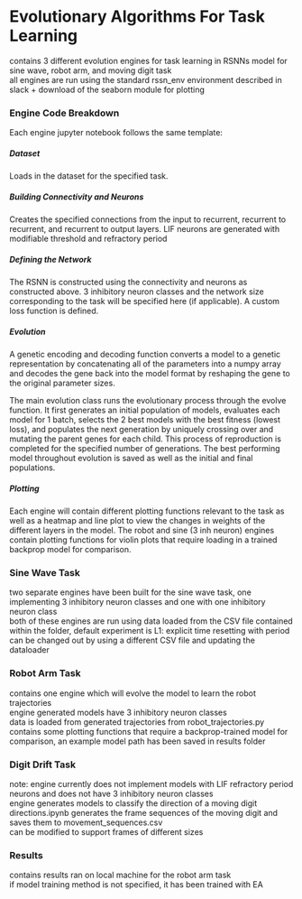 # Evolutionary Algorithms For Task Learning
contains 3 different evolution engines for task learning in RSNNs model for sine wave, robot arm, and moving digit task  
all engines are run using the standard rssn_env environment described in slack + download of the seaborn module for plotting

### Engine Code Breakdown
Each engine jupyter notebook follows the same template:
##### Dataset
Loads in the dataset for the specified task.
##### Building Connectivity and Neurons
Creates the specified connections from the input to recurrent, recurrent to recurrent, and recurrent to output layers. LIF neurons are generated with modifiable threshold and refractory period
##### Defining the Network
The RSNN is constructed using the connectivity and neurons as constructed above. 3 inhibitory neuron classes and the network size corresponding to the task will be specified here (if applicable). A custom loss function is defined.
##### Evolution
A genetic encoding and decoding function converts a model to a genetic representation by concatenating all of the parameters into a numpy array and decodes the gene back into the model format by reshaping the gene to the original parameter sizes.

The main evolution class runs the evolutionary process through the evolve function. It first generates an initial population of models, evaluates each model for 1 batch,
selects the 2 best models with the best fitness (lowest loss), and populates the next generation by uniquely crossing over and mutating the parent genes for each child. This process of reproduction is completed for the specified number of generations. The best performing model throughout evolution is saved as well as the initial and final populations. 
##### Plotting
Each engine will contain different plotting functions relevant to the task as well as a heatmap and line plot to view the changes in weights of the different layers in the model. The robot and sine (3 inh neuron) engines contain plotting functions for violin plots that require loading in a trained backprop model for comparison. 

### Sine Wave Task
two separate engines have been built for the sine wave task, one implementing 3 inhibitory neuron classes and one with one inhibitory neuron class  
both of these engines are run using data loaded from the CSV file contained within the folder, default experiment is L1: explicit time   resetting with period can be changed out by using a different CSV file and updating the dataloader  

### Robot Arm Task
contains one engine which will evolve the model to learn the robot trajectories  
engine generated models have 3 inhibitory neuron classes  
data is loaded from generated trajectories from robot_trajectories.py  
contains some plotting functions that require a backprop-trained model for comparison, an example model path has been saved in results folder

### Digit Drift Task
note: engine currently does not implement models with LIF refractory period neurons and does not have 3 inhibitory neuron classes  
engine generates models to classify the direction of a moving digit  
directions.ipynb generates the frame sequences of the moving digit and saves them to movement_sequences.csv  
can be modified to support frames of different sizes  

### Results 
contains results ran on local machine for the robot arm task  
if model training method is not specified, it has been trained with EA  
